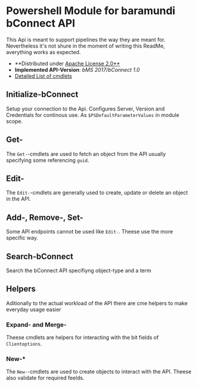 # Powershell Module for baramundi bConnect API

This Api is meant to support pipelines the way they are meant for. Nevertheless it's not shure in the moment of writing this ReadMe, averything works as expected.

* **Distributed under [Apache License 2.0**](LICENSE.txt)
* **Implemented API-Version**: *bMS 2017/bConnect 1.0*
* [Detailed List of cmdlets](Commands.md)

## Initialize-bConnect

Setup your connection to the Api. Configures Server, Version and Credentials for continous use. As `$PSDefaultParameterValues` in module scope.

## Get-

The `Get-`-cmdlets are used to fetch an object from the API usually specifying some referencing `guid`.

## Edit-

The `Edit-`-cmdlets are generally used to create, update or delete an object in the API.

## Add-, Remove-, Set-

Some API endpoints cannot be used like `Edit-`. Theese use the more specific way.

## Search-bConnect

Search the bConnect API specifiyng object-type and a term

## Helpers

Aditionally to the actual workload of the API there are cme helpers to make everyday usage easier

### Expand- and Merge-

Theese cmdlets are helpers for interacting with the bit fields of `Clientoptions`.

### New-*

The `New-`-cmdlets are used to create objects to interact with the API. Theese also validate for required feelds.


